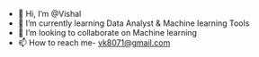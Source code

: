 - 👋 Hi, I’m @Vishal
- 🌱 I’m currently learning Data Analyst & Machine learning Tools
- 💞️ I’m looking to collaborate on Machine learning
- 📫 How to reach me- vk8071@gmail.com
  

<!---
Vishal-1107/Vishal-1107 is a ✨ special ✨ repository because its `README.md` (this file) appears on your GitHub profile.
You can click the Preview link to take a look at your changes.
--->
